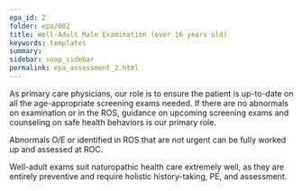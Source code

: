 ```yaml
---
epa_id: 2
folder: epa/002
title: Well-Adult Male Examination (over 16 years old)
keywords: templates
summary: 
sidebar: soap_sidebar
permalink: epa_assessment_2.html
---
```


As primary care physicians, our role is to ensure the patient is up-to-date on all the age-appropriate screening exams needed. If there are no abnormals on examination or in the ROS, guidance on upcoming screening exams and counseling on safe health behaviors is our primary role.

Abnormals O/E or identified in ROS that are not urgent can be fully worked up and assessed at ROC. 

Well-adult exams suit naturopathic health care extremely well, as they are entirely preventive and require holistic history-taking, PE, and assessment.
